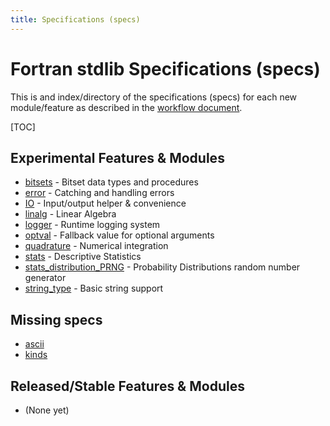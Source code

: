 ```yaml
---
title: Specifications (specs)
---
```


# Fortran stdlib Specifications (specs)

This is and index/directory of the specifications (specs) for each new module/feature as described in the
[workflow document](../Workflow.html).

[TOC]

## Experimental Features & Modules

 - [bitsets](./stdlib_bitsets.html) - Bitset data types and procedures
 - [error](./stdlib_error.html) - Catching and handling errors
 - [IO](./stdlib_io.html) - Input/output helper & convenience
 - [linalg](./stdlib_linalg.html) - Linear Algebra
 - [logger](./stdlib_logger.html) - Runtime logging system
 - [optval](./stdlib_optval.html) - Fallback value for optional arguments
 - [quadrature](./stdlib_quadrature.html) - Numerical integration
 - [stats](./stdlib_stats.html) - Descriptive Statistics
 - [stats_distribution_PRNG](./stdlib_stats_distribution_PRNG.html) - Probability Distributions random number generator
 - [string\_type](./stdlib_string_type.html) - Basic string support

## Missing specs

 - [ascii](https://github.com/fortran-lang/stdlib/blob/master/src/stdlib_ascii.f90)
 - [kinds](https://github.com/fortran-lang/stdlib/blob/master/src/stdlib_kinds.f90)

## Released/Stable Features & Modules

 - (None yet)
